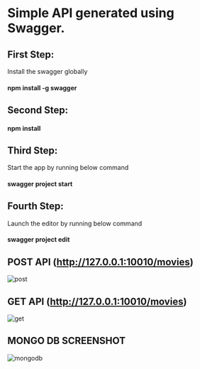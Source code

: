 # Simple API generated using Swagger.

## First Step:

Install the swagger globally

#### npm install -g swagger

## Second Step:

#### npm install

## Third Step:

Start the app by running below command

#### swagger project start

## Fourth Step:

Launch the editor by running below command

#### swagger project edit

## POST API (http://127.0.0.1:10010/movies)

![post](https://user-images.githubusercontent.com/19606332/54028583-84947880-41cb-11e9-8bd6-c1a9607b905c.JPG)

## GET API (http://127.0.0.1:10010/movies)

![get](https://user-images.githubusercontent.com/19606332/54028702-f10f7780-41cb-11e9-98af-ec401821346e.JPG)

## MONGO DB SCREENSHOT

![mongodb](https://user-images.githubusercontent.com/19606332/54028795-3df34e00-41cc-11e9-9321-66b66ce891bb.JPG)

